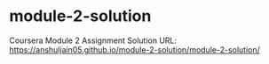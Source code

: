 # module-2-solution
Coursera Module 2 Assignment Solution
URL: https://anshuljain05.github.io/module-2-solution/module-2-solution/
